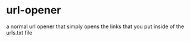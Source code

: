 # url-opener
a normal url opener that simply opens the links that you put inside of the urls.txt file 
